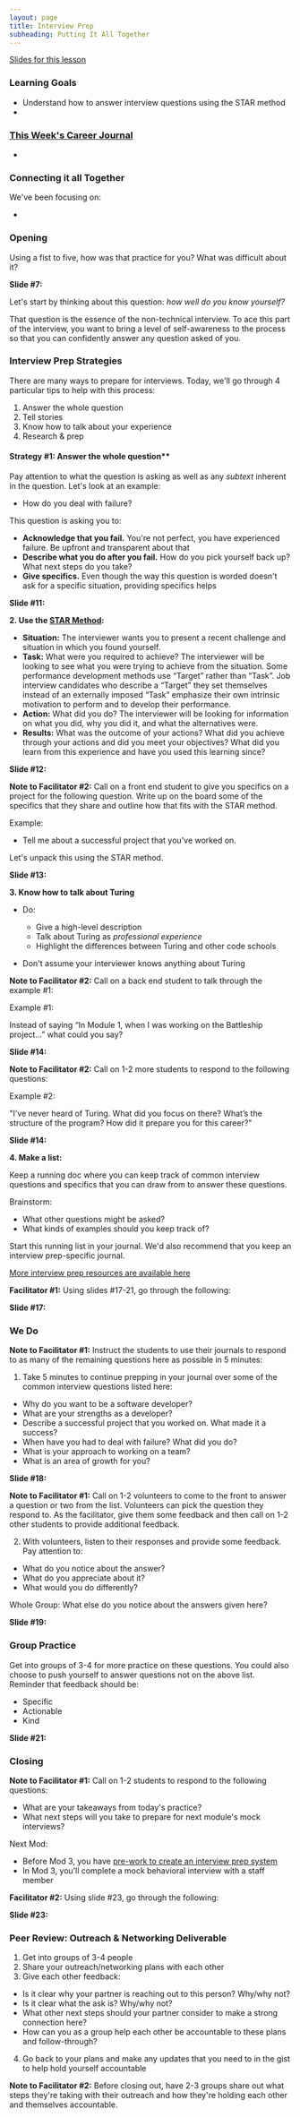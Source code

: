 ```yaml
---
layout: page
title: Interview Prep
subheading: Putting It All Together
---
```


[Slides for this lesson](https://docs.google.com/presentation/d/1QT4czt0vE16yO5KVhsfFTHyOvWbkUrX5gxHd069k6bA/edit?usp=sharing)

### Learning Goals
* Understand how to answer interview questions using the STAR method
* 

### [This Week's Career Journal](https://github.com/turingschool/career-development-curriculum-site/blob/master/module_three/mod3_career_journal_prompts.md)
* 


### Connecting it all Together
We've been focusing on:

* 


### Opening
Using a fist to five, how was that practice for you? What was difficult about it?

**Slide #7:**

Let's start by thinking about this question: *how well do you know yourself?*

That question is the essence of the non-technical interview. To ace this part of the interview, you want to bring a level of self-awareness to the process so that you can confidently answer any question asked of you.


### Interview Prep Strategies
There are many ways to prepare for interviews. Today, we'll go through 4 particular tips to help with this process:

1. Answer the whole question
2. Tell stories
3. Know how to talk about your experience
4. Research & prep

#### Strategy #1: Answer the whole question**

Pay attention to what the question is asking as well as any *subtext* inherent in the question. Let's look at an example:

* How do you deal with failure?

This question is asking you to:
* **Acknowledge that you fail.** You're not perfect, you have experienced failure. Be upfront and transparent about that
* **Describe what you do after you fail.** How do you pick yourself back up? What next steps do you take?
* **Give specifics.** Even though the way this question is worded doesn't ask for a specific situation, providing specifics helps

**Slide #11:**

**2. Use the [STAR Method](https://en.wikipedia.org/wiki/Situation,_task,_action,_result):**

* **Situation:** The interviewer wants you to present a recent challenge and situation in which you found yourself.
* **Task:** What were you required to achieve? The interviewer will be looking to see what you were trying to achieve from the situation. Some performance development methods use “Target” rather than “Task”. Job interview candidates who describe a “Target” they set themselves instead of an externally imposed “Task” emphasize their own intrinsic motivation to perform and to develop their performance.
* **Action:** What did you do? The interviewer will be looking for information on what you did, why you did it, and what the alternatives were.
* **Results:** What was the outcome of your actions? What did you achieve through your actions and did you meet your objectives? What did you learn from this experience and have you used this learning since?

**Slide #12:**

**Note to Facilitator #2:** Call on a front end student to give you specifics on a project for the following question. Write up on the board some of the specifics that they share and outline how that fits with the STAR method.

Example:
* Tell me about a successful project that you've worked on.

Let's unpack this using the STAR method.  

**Slide #13:**

**3. Know how to talk about Turing**

* Do:
  * Give a high-level description
  * Talk about Turing as *professional experience*
  * Highlight the differences between Turing and other code schools

* Don't assume your interviewer knows anything about Turing

**Note to Facilitator #2:** Call on a back end student to talk through the example #1:

Example #1:

Instead of saying “In Module 1, when I was working on the Battleship project…” what could you say?

**Slide #14:**

**Note to Facilitator #2:** Call on 1-2 more students to respond to the following questions:

Example #2:

"I’ve never heard of Turing. What did you focus on there? What’s the structure of the program? How did it prepare you for this career?"

**Slide #14:**

**4. Make a list:**

Keep a running doc where you can keep track of common interview questions and specifics that you can draw from to answer these questions.

Brainstorm:
* What other questions might be asked?
* What kinds of examples should you keep track of?

Start this running list in your journal. We'd also recommend that you keep an interview prep-specific journal.

[More interview prep resources are available here](interview_prep_resources.md)

**Facilitator #1:** Using slides #17-21, go through the following:

**Slide #17:**

### We Do
**Note to Facilitator #1:** Instruct the students to use their journals to respond to as many of the remaining questions here as possible in 5 minutes:

1. Take 5 minutes to continue prepping in your journal over some of the common interview questions listed here:

* Why do you want to be a software developer?
* What are your strengths as a developer?
* Describe a successful project that you worked on. What made it a success?
* When have you had to deal with failure? What did you do?
* What is your approach to working on a team?
* What is an area of growth for you?

**Slide #18:**

**Note to Facilitator #1:** Call on 1-2 volunteers to come to the front to answer a question or two from the list. Volunteers can pick the question they respond to. As the facilitator, give them some feedback and then call on 1-2 other students to provide additional feedback.

2. With volunteers, listen to their responses and provide some feedback. Pay attention to:
  * What do you notice about the answer?
  * What do you appreciate about it?
  * What would you do differently?

Whole Group: What else do you notice about the answers given here?

**Slide #19:**

### Group Practice
Get into groups of 3-4 for more practice on these questions. You could also choose to push yourself to answer questions not on the above list. Reminder that feedback should be:

* Specific
* Actionable
* Kind

**Slide #21:**

### Closing
**Note to Facilitator #1:** Call on 1-2 students to respond to the following questions:

* What are your takeaways from today's practice?
* What next steps will you take to prepare for next module's mock interviews?

Next Mod:
* Before Mod 3, you have [pre-work to create an interview prep system](pre_work.md)
* In Mod 3, you’ll complete a mock behavioral interview with a staff member

**Facilitator #2:** Using slide #23, go through the following:

**Slide #23:**

### Peer Review: Outreach & Networking Deliverable
1. Get into groups of 3-4 people
2. Share your outreach/networking plans with each other
3. Give each other feedback:
  * Is it clear why your partner is reaching out to this person? Why/why not?
  * Is it clear what the ask is? Why/why not?
  * What other next steps should your partner consider to make a strong connection here?
  * How can you as a group help each other be accountable to these plans and follow-through?
4. Go back to your plans and make any updates that you need to in the gist to help hold yourself accountable

**Note to Facilitator #2:** Before closing out, have 2-3 groups share out what steps they're taking with their outreach and how they're holding each other and themselves accountable.

